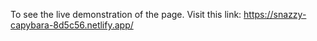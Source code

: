 To see the live demonstration of the page. Visit this link: https://snazzy-capybara-8d5c56.netlify.app/
 
